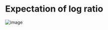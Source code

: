 # Expectation of log ratio
![image](https://user-images.githubusercontent.com/59644774/164575621-026c9495-4006-4582-97c4-a5ebb3f7e5e6.png)
